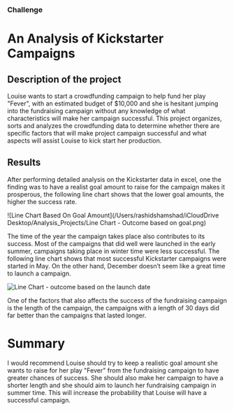### Challenge

# An Analysis of Kickstarter Campaigns

## Description of the project

Louise wants to start a crowdfunding campaign to help fund her play "Fever", with an estimated budget of $10,000 and she is hesitant jumping into the fundraising campaign without any knowledge of what characteristics will make her campaign successful. This project organizes, sorts and analyzes the crowdfunding data to determine whether there are specific factors that will make project campaign successful and what aspects will assist Louise to kick start her production.

## Results

After performing detailed analysis on the Kickstarter data in excel, one the finding was to have a realist goal amount to raise for the campaign makes it prosperous, the following line chart shows that the lower goal amounts, the higher the success rate.


![Line Chart Based On Goal Amount](/Users/rashidshamshad/iCloudDrive Desktop/Analysis_Projects/Line Chart - Outcome based on goal.png)

The time of the year the campaign takes place also contributes to its success. Most of the campaigns that did well were launched in the early summer, campaigns taking place in winter time were less successful. The following line chart shows that most successful Kickstarter campaigns were started in May. On the other hand, December doesn’t seem like a great time to launch a campaign.

![Line Chart - outcome based on the launch date]()

One of the factors that also affects the success of the fundraising campaign is the length of the campaign, the campaigns with a length of 30 days did far better than the campaigns that lasted longer.

# Summary 

I would recommend Louise should try to keep a realistic goal amount she wants to raise for her play "Fever" from the fundraising campaign to have greater chances of success. She should also make her campaign to have a shorter length and she should aim to launch her fundraising campaign in summer time. This will increase the probability that Louise will have a successful campaign. 
